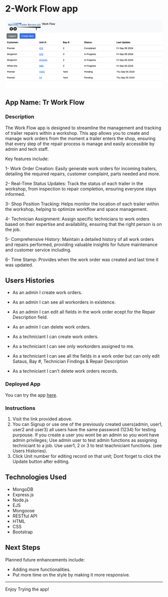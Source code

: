 # 2-Work Flow app

![Screenshot](/public/images/screenshot.png)

## App Name: Tr Work Flow

### Description

The Work Flow app is designed to streamline the management and tracking of trailer repairs within a workshop. This app allows you to create and manage work orders from the moment a trailer enters the shop, ensuring that every step of the repair process is manage and easily accessible by admin and tech staff.

Key features include:

1- Work Order Creation: Easily generate work orders for incoming trailers, detailing the required repairs, customer complaint, parts needed and more.

2- Real-Time Status Updates: Track the status of each trailer in the workshop, from inspection to repair completion, ensuring everyone stays informed.

3- Shop Position Tracking: Helps monitor the location of each trailer within the workshop, helping to optimize workflow and space management.

4- Technician Assignment: Assign specific technicians to work orders based on their expertise and availability, ensuring that the right person is on the job.

5- Comprehensive History: Maintain a detailed history of all work orders and repairs performed, providing valuable insights for future maintenance and customer service including.

6- Time Stamp: Provides when the work order was created and last time it was updated.

## Users Histories

- As an admin I create work orders.
- As an admin I can see all workorders in existence.
- As an admin I can edit all fields in the work order ecept for the Repair Description field.
- As an admin I can delete work orders.

- As a techniciant I can create work orders.
- As a techniciant I can see only workorders assigned to me.
- As a techniciant I can see all the fields in a work order but can only edit Sataus, Bay #, Technician Findings & Repair Description
- As a techniciant I can't delete work orders records.

### Deployed App

You can try the app [here](https://men-stack-crud-woorkflow.onrender.com).

### Instructions

1. Visit the link provided above.
2. You can Signup or use one of the previously created users(admin, user1, user2 and user3) all users have the same password (1234) for testing purpouse. If you create a user you wont be an admin so you wont have admin privileges; Use admin user to test admin functions as assigning techniciant to a job. Use user1, 2 or 3 to test teachniciant functions. (see Users Histories).
3. Click Unit number for editing record on that unit; Dont forget to click the Update button after editing.

## Technologies Used

- MongoDB
- Express.js
- Node.js
- EJS
- Mongoose
- RESTful API
- HTML
- CSS
- Bootstrap

## Next Steps

Planned future enhancements include:

- Adding more functionalities.
- Put more time on the style by making it more responsive.

---

Enjoy Trying the app!


